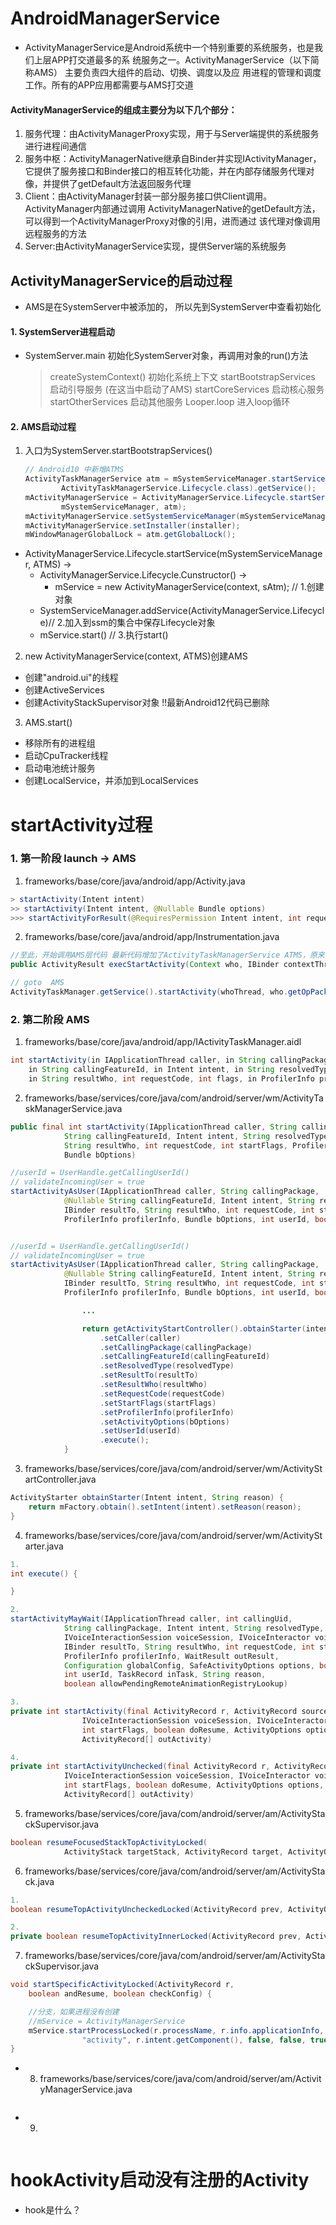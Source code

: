 # AndroidManagerService
- ActivityManagerService是Android系统中一个特别重要的系统服务，也是我们上层APP打交道最多的系
统服务之一。ActivityManagerService（以下简称AMS） 主要负责四大组件的启动、切换、调度以及应
用进程的管理和调度工作。所有的APP应用都需要与AMS打交道

#### ActivityManagerService的组成主要分为以下几个部分：
   1. 服务代理：由ActivityManagerProxy实现，用于与Server端提供的系统服务进行进程间通信
   2. 服务中枢：ActivityManagerNative继承自Binder并实现IActivityManager，它提供了服务接口和Binder接口的相互转化功能，并在内部存储服务代理对像，并提供了getDefault方法返回服务代理
   3. Client：由ActivityManager封装一部分服务接口供Client调用。ActivityManager内部通过调用
ActivityManagerNative的getDefault方法，可以得到一个ActivityManagerProxy对像的引用，进而通过
该代理对像调用远程服务的方法
   4. Server:由ActivityManagerService实现，提供Server端的系统服务

## ActivityManagerService的启动过程
- AMS是在SystemServer中被添加的， 所以先到SystemServer中查看初始化
#### 1. SystemServer进程启动

- SystemServer.main 初始化SystemServer对象，再调用对象的run()方法
    > createSystemContext() 初始化系统上下文
    > startBootstrapServices 启动引导服务 (在这当中启动了AMS) 
    > startCoreServices 启动核心服务
    > startOtherServices 启动其他服务
    > Looper.loop 进入loop循环


#### 2. AMS启动过程
1. 入口为SystemServer.startBootstrapServices()
    ```java
    // Android10 中新增ATMS
    ActivityTaskManagerService atm = mSystemServiceManager.startService(
            ActivityTaskManagerService.Lifecycle.class).getService();
    mActivityManagerService = ActivityManagerService.Lifecycle.startService(
            mSystemServiceManager, atm);
    mActivityManagerService.setSystemServiceManager(mSystemServiceManager);
    mActivityManagerService.setInstaller(installer);
    mWindowManagerGlobalLock = atm.getGlobalLock();
    ```
-  ActivityManagerService.Lifecycle.startService(mSystemServiceManager, ATMS) ->
    - ActivityManagerService.Lifecycle.Cunstructor() ->
        -  mService = new ActivityManagerService(context, sAtm); // 1.创建对象
    - SystemServiceManager.addService<SystemService>(ActivityManagerService.Lifecycle)// 2.加入到ssm的集合中保存Lifecycle对象
    - mService.start() // 3.执行start()

2. new ActivityManagerService(context, ATMS)创建AMS
-  创建"android.ui"的线程
-  创建ActiveServices
-  创建ActivityStackSupervisor对象 !!最新Android12代码已删除

3. AMS.start()
- 移除所有的进程组
- 启动CpuTracker线程
- 启动电池统计服务
- 创建LocalService，并添加到LocalServices

# startActivity过程
### 1. 第一阶段 launch -> AMS

1. frameworks/base/core/java/android/app/Activity.java
```java
> startActivity(Intent intent)
>> startActivity(Intent intent, @Nullable Bundle options)
>>> startActivityForResult(@RequiresPermission Intent intent, int requestCode, @Nullable Bundle options)

```
2. frameworks/base/core/java/android/app/Instrumentation.java
```java
//至此，开始调用AMS层代码 最新代码增加了ActivityTaskManagerService ATMS，原来直接调用
public ActivityResult execStartActivity(Context who, IBinder contextThread, IBinder token, Activity target, Intent intent, int requestCode, Bundle options)

// goto  AMS
ActivityTaskManager.getService().startActivity(whoThread, who.getOpPackageName(), who.getAttributionTag(), intent, intent.resolveTypeIfNeeded(who.getContentResolver()), token, target != null ? target.mEmbeddedID : null, requestCode, 0, null, options);
```

### 2. 第二阶段 AMS 
1. frameworks/base/core/java/android/app/IActivityTaskManager.aidl
```java
int startActivity(in IApplicationThread caller, in String callingPackage, 
    in String callingFeatureId, in Intent intent, in String resolvedType, in IBinder resultTo, 
    in String resultWho, int requestCode, int flags, in ProfilerInfo profilerInfo, in Bundle options);
```

2. frameworks/base/services/core/java/com/android/server/wm/ActivityTaskManagerService.java
```java
public final int startActivity(IApplicationThread caller, String callingPackage,
            String callingFeatureId, Intent intent, String resolvedType, IBinder resultTo,
            String resultWho, int requestCode, int startFlags, ProfilerInfo profilerInfo,
            Bundle bOptions)

//userId = UserHandle.getCallingUserId()
// validateIncomingUser = true
startActivityAsUser(IApplicationThread caller, String callingPackage,
            @Nullable String callingFeatureId, Intent intent, String resolvedType,
            IBinder resultTo, String resultWho, int requestCode, int startFlags,
            ProfilerInfo profilerInfo, Bundle bOptions, int userId, boolean validateIncomingUser) 


//userId = UserHandle.getCallingUserId()
// validateIncomingUser = true
startActivityAsUser(IApplicationThread caller, String callingPackage,
            @Nullable String callingFeatureId, Intent intent, String resolvedType,
            IBinder resultTo, String resultWho, int requestCode, int startFlags,
            ProfilerInfo profilerInfo, Bundle bOptions, int userId, boolean validateIncomingUser) {

                ...

                return getActivityStartController().obtainStarter(intent, "startActivityAsUser")
                    .setCaller(caller)
                    .setCallingPackage(callingPackage)
                    .setCallingFeatureId(callingFeatureId)
                    .setResolvedType(resolvedType)
                    .setResultTo(resultTo)
                    .setResultWho(resultWho)
                    .setRequestCode(requestCode)
                    .setStartFlags(startFlags)
                    .setProfilerInfo(profilerInfo)
                    .setActivityOptions(bOptions)
                    .setUserId(userId)
                    .execute();
            }
```

3. frameworks/base/services/core/java/com/android/server/wm/ActivityStartController.java
```java
ActivityStarter obtainStarter(Intent intent, String reason) {
    return mFactory.obtain().setIntent(intent).setReason(reason);
}
```

4. frameworks/base/services/core/java/com/android/server/wm/ActivityStarter.java
```java
1.
int execute() {

}

2. 
startActivityMayWait(IApplicationThread caller, int callingUid,
            String callingPackage, Intent intent, String resolvedType,
            IVoiceInteractionSession voiceSession, IVoiceInteractor voiceInteractor,
            IBinder resultTo, String resultWho, int requestCode, int startFlags,
            ProfilerInfo profilerInfo, WaitResult outResult,
            Configuration globalConfig, SafeActivityOptions options, boolean ignoreTargetSecurity,
            int userId, TaskRecord inTask, String reason,
            boolean allowPendingRemoteAnimationRegistryLookup)

3.
private int startActivity(final ActivityRecord r, ActivityRecord sourceRecord,
                IVoiceInteractionSession voiceSession, IVoiceInteractor voiceInteractor,
                int startFlags, boolean doResume, ActivityOptions options, TaskRecord inTask,
                ActivityRecord[] outActivity)

4.
private int startActivityUnchecked(final ActivityRecord r, ActivityRecord sourceRecord,
            IVoiceInteractionSession voiceSession, IVoiceInteractor voiceInteractor,
            int startFlags, boolean doResume, ActivityOptions options, TaskRecord inTask,
            ActivityRecord[] outActivity)

```

5. frameworks/base/services/core/java/com/android/server/am/ActivityStackSupervisor.java
```java
boolean resumeFocusedStackTopActivityLocked(
            ActivityStack targetStack, ActivityRecord target, ActivityOptions targetOptions)
```

6. frameworks/base/services/core/java/com/android/server/am/ActivityStack.java
```java
1. 
boolean resumeTopActivityUncheckedLocked(ActivityRecord prev, ActivityOptions options)

2.
private boolean resumeTopActivityInnerLocked(ActivityRecord prev, ActivityOptions options)
```

7. frameworks/base/services/core/java/com/android/server/am/ActivityStackSupervisor.java
```java
void startSpecificActivityLocked(ActivityRecord r,
    boolean andResume, boolean checkConfig) {

    //分支，如果进程没有创建
    //mService = ActivityManagerService
    mService.startProcessLocked(r.processName, r.info.applicationInfo, true, 0,
                "activity", r.intent.getComponent(), false, false, true);
}
```

- 8. frameworks/base/services/core/java/com/android/server/am/ActivityManagerService.java
```java

```

- 9. 
```java

```




# hookActivity启动没有注册的Activity

- hook是什么？









